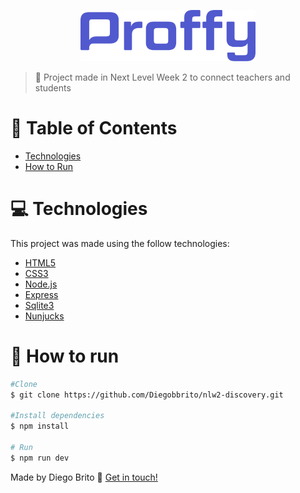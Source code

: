 <p align="center">
   <img src="./.github/logo.svg" alt="Proffy" width="280"/>
</p>

> :rocket: Project made in Next Level Week 2 to connect teachers and students

# :pushpin: Table of Contents

* [Technologies](#computer-technologies)
* [How to Run](#construction_worker-how-to-run)

# :computer: Technologies
This project was made using the follow technologies:

- [HTML5](https://developer.mozilla.org/pt-BR/docs/Web/HTML/HTML5)
- [CSS3](https://developer.mozilla.org/pt-BR/docs/Archive/CSS3)
- [Node.js](https://nodejs.org/en/)
- [Express](https://expressjs.com/)
- [Sqlite3](https://sqlitebrowser.org/)
- [Nunjucks](https://www.npmjs.com/package/nunjucks)   

# :construction_worker: How to run
```bash
#Clone 
$ git clone https://github.com/Diegobbrito/nlw2-discovery.git

#Install dependencies
$ npm install

# Run
$ npm run dev 
```

Made by Diego Brito :wave: [Get in touch!](https://www.linkedin.com/in/diego-brito-3265b4188/)


